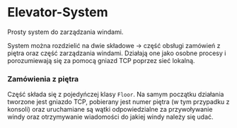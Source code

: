 # Elevator-System
Prosty system do zarządzania windami.

System można rozdzielić na dwie składowe -> część obsługi zamówień z piętra oraz część zarządzania windami. Działają one jako osobne procesy i porozumiewają się za pomocą gniazd TCP poprzez sieć lokalną.

### Zamówienia z piętra

Część składa się z pojedyńczej klasy `Floor`. Na samym początku działania tworzone jest gniazdo TCP, pobierany jest numer piętra (w tym przypadku z konsoli) oraz uruchamiane są wątki odpowiedzialne za przywoływanie windy oraz otrzymywanie wiadomości do jakiej windy należy się udać.
